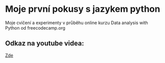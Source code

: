 # Moje první pokusy s jazykem python
Moje cvičení a experimenty v průběhu online kurzu Data analysis with Python od freecodecamp.org
## Odkaz na youtube videa:
[Zde](https://www.youtube.com/playlist?list=PLWKjhJtqVAblvI1i46ScbKV2jH1gdL7VQ)

